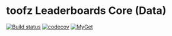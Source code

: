 # toofz Leaderboards Core (Data)

[![Build status](https://ci.appveyor.com/api/projects/status/belqgh64mubwul1u/branch/master?svg=true)](https://ci.appveyor.com/project/leonard-thieu/toofz-necrodancer-leaderboards-entityframework/branch/master)
[![codecov](https://codecov.io/gh/leonard-thieu/toofz-leaderboards-core-data/branch/master/graph/badge.svg)](https://codecov.io/gh/leonard-thieu/toofz-leaderboards-core-data)
[![MyGet](https://img.shields.io/myget/toofz/v/toofz.NecroDancer.Leaderboards.Data.svg)](https://www.myget.org/feed/toofz/package/nuget/toofz.NecroDancer.Leaderboards.Data)